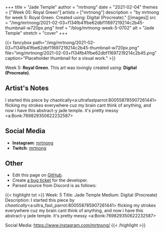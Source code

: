 +++
title =       "Jade Temple"
author =      "mrtnong"
date =        "2021-02-04"
themes =      ["Week 05: Royal Green"]
artists =     ["mrtnong"]
description = "by mrtnong for week 5: Royal Green. Created using: Digital (Procreate)."
[[images]]
              src = "/img/mrtnong/2021-02-03+f134fb41fbe62dbf11697219214c2b45-thumbnail-w720px.png"
              href = "/blog/mrtnong-week-5-0702"
              alt = "Jade Temple"
              stretch = "cover"
+++


{{< fancybox path="/img/mrtnong/2021-02-03+f134fb41fbe62dbf11697219214c2b45-thumbnail-w720px.png" file="img/mrtnong/2021-02-03+f134fb41fbe62dbf11697219214c2b45.png" caption="Placeholder thumbnail for a visual work." >}}


Week 5: **Royal Green**. This art was lovingly created using: **Digital (Procreate)**.

## Artist's Notes

I started this piece by chaotically<a:ultrafastparrot:800558785907261441>  flicking my strokes everywhere cuz my brain cant think of anything, and now i have this abstract-y jade temple. it's pretty messy <a:Bonk:769829350622232587>

## Social Media

- **Instagram**: <a href='https://instagram.com/mrtnong' target='_blank'>mrtnong</a>
- **Twitch**: <a href='https://twitch.tv/mrtnong' target='_blank'>mrtnong</a>

## Other

- Edit this page on [GitHub](https://github.com/teaminkling/web-refresh/edit/main/content/blog/mrtnong-week-5-0702.md).
- Create [a bug ticket](https://github.com/teaminkling/web-refresh/issues/new?assignees=&labels=bug&template=problem-report.md&title=) for the developer.
- Parsed source from Discord is as follows:

{{< highlight txt >}}
Week: 5
Title: Jade Temple 
Medium: Digital (Procreate)
Description: I started this piece by *chaotically*<a:ultra_fast_parrot:800558785907261441>  flicking my strokes everywhere cuz my brain cant think of anything, and now i have this abstract-y jade temple. it's pretty messy <a:Bonk:769829350622232587>  

Social Media: https://www.instagram.com/mrtnong/
{{< /highlight >}}